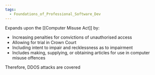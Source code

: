 ```yaml
---
tags:
  - Foundations_of_Professional_Software_Dev
---
```

Expands upon the [[Computer Misuse Act]] by:
- Increasing penalties for convictions of unauthorised access
- Allowing for trial in Crown Court
- Including intent to impair and recklessness as to impairment
- Includes making, supplying, or obtaining articles for use in computer misuse offences

Therefore, DDOS attacks are covered